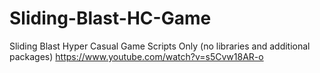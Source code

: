 # Sliding-Blast-HC-Game
Sliding Blast Hyper Casual Game Scripts Only (no libraries and additional packages)
https://www.youtube.com/watch?v=s5Cvw18AR-o
